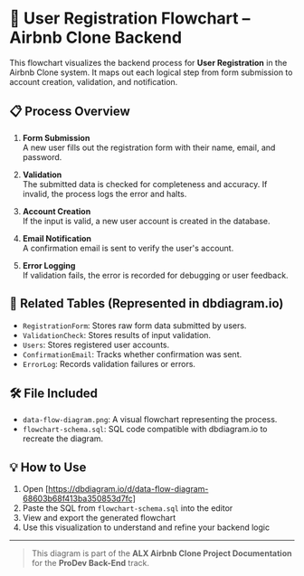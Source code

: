 # 🔁 User Registration Flowchart – Airbnb Clone Backend

This flowchart visualizes the backend process for **User Registration** in the Airbnb Clone system. It maps out each logical step from form submission to account creation, validation, and notification.

## 📋 Process Overview

1. **Form Submission**  
   A new user fills out the registration form with their name, email, and password.

2. **Validation**  
   The submitted data is checked for completeness and accuracy. If invalid, the process logs the error and halts.

3. **Account Creation**  
   If the input is valid, a new user account is created in the database.

4. **Email Notification**  
   A confirmation email is sent to verify the user's account.

5. **Error Logging**  
   If validation fails, the error is recorded for debugging or user feedback.

## 🧩 Related Tables (Represented in dbdiagram.io)

- `RegistrationForm`: Stores raw form data submitted by users.
- `ValidationCheck`: Stores results of input validation.
- `Users`: Stores registered user accounts.
- `ConfirmationEmail`: Tracks whether confirmation was sent.
- `ErrorLog`: Records validation failures or errors.

## 🛠️ File Included

- `data-flow-diagram.png`: A visual flowchart representing the process.
- `flowchart-schema.sql`: SQL code compatible with dbdiagram.io to recreate the diagram.

## 💡 How to Use

1. Open [https://dbdiagram.io/d/data-flow-diagram-68603b68f413ba350853d7fc]
2. Paste the SQL from `flowchart-schema.sql` into the editor
3. View and export the generated flowchart
4. Use this visualization to understand and refine your backend logic

---

> This diagram is part of the **ALX Airbnb Clone Project Documentation** for the **ProDev Back-End** track.

